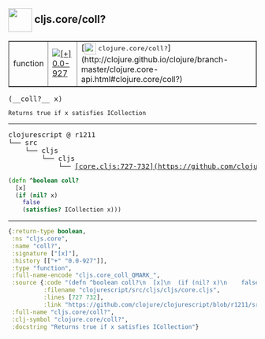 ## <img width="48px" valign="middle" src="http://i.imgur.com/Hi20huC.png"> cljs.core/coll?

 <table border="1">
<tr>
<td>function</td>
<td><a href="https://github.com/cljsinfo/api-refs/tree/0.0-927"><img valign="middle" alt="[+] 0.0-927" src="https://img.shields.io/badge/+-0.0--927-lightgrey.svg"></a> </td>
<td>
[<img height="24px" valign="middle" src="http://i.imgur.com/1GjPKvB.png"> <samp>clojure.core/coll?</samp>](http://clojure.github.io/clojure/branch-master/clojure.core-api.html#clojure.core/coll?)
</td>
</tr>
</table>

 <samp>
(__coll?__ x)<br>
</samp>

```
Returns true if x satisfies ICollection
```

---

 <pre>
clojurescript @ r1211
└── src
    └── cljs
        └── cljs
            └── <ins>[core.cljs:727-732](https://github.com/clojure/clojurescript/blob/r1211/src/cljs/cljs/core.cljs#L727-L732)</ins>
</pre>

```clj
(defn ^boolean coll?
  [x]
  (if (nil? x)
    false
    (satisfies? ICollection x)))
```


---

```clj
{:return-type boolean,
 :ns "cljs.core",
 :name "coll?",
 :signature ["[x]"],
 :history [["+" "0.0-927"]],
 :type "function",
 :full-name-encode "cljs.core_coll_QMARK_",
 :source {:code "(defn ^boolean coll?\n  [x]\n  (if (nil? x)\n    false\n    (satisfies? ICollection x)))",
          :filename "clojurescript/src/cljs/cljs/core.cljs",
          :lines [727 732],
          :link "https://github.com/clojure/clojurescript/blob/r1211/src/cljs/cljs/core.cljs#L727-L732"},
 :full-name "cljs.core/coll?",
 :clj-symbol "clojure.core/coll?",
 :docstring "Returns true if x satisfies ICollection"}

```
